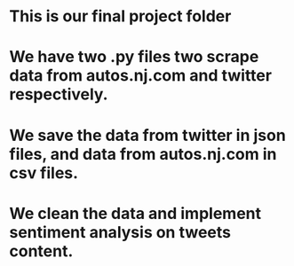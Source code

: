 # This is our final project folder
# We have two .py files two scrape data from autos.nj.com and twitter respectively.
# We save the data from twitter in json files, and data from autos.nj.com in csv files.
# We clean the data and implement sentiment analysis on tweets content.
